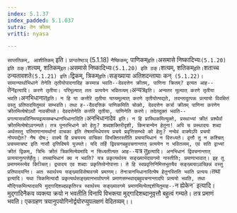 ```yaml
---
index: 5.1.37
index_padded: 5.1.037
sutra: तेन क्रीतम्
vritti: nyasa

---
```

`साप्ततिकम्, आशीतिकम्` इति। `प्राग्वतेष्ठञ्` (5.1.18) `नैष्किकम्`; पाणिकम्` इति। `असमासे निष्कादिभ्यः` (5.1.20) इति ठक्। `शत्यम्, शतिकम्` इत। `असमासे निष्कादिभ्यः` (5.1.20) इति ठक्। `शत्यम्, शतिकम्` इति। `शताच्च ठन्यतावशते` (5.1.21) इति। `द्विकम्, त्रिकम्` इति। `सङ्ख्याया अतिशदन्तायाः कन्` (5.1.22)।
सामान्यार्थाभिधाने तेनेति तृतीयोपादनादिह कस्मान्न भवति--देवदत्तेन क्रीतम्, पाणिना क्रितम्? इत्यत आह--`तेन` इत्यादि। करणे तृतीया। परिमूल्यात् ततः प्रत्ययेन भवितव्यम्। `अन्यत्र` इति। अन्यतर मूल्यात् करणे तृतीया भवति। `अनभिधानात्` इति। न हि या कर्त्तरि तृतीया याप्यमूल्यात् करणे तृतीयोत्पद्यते, तदन्तादुत्पन्नः प्रत्यायो विवक्षितं वस्तु प्रतिपादयितुमलं सम्भवति। तथा ह--दैवदत्तिकं पाणिकमिति चोक्ते, देवदत्तेन कर्त्रा क्रीतम् पाणिना करणेन क्रीतमित्येषोऽर्थो नावसीयते। देवदत्तेनेति कर्त्तरि तृतीया, पाणिनेति करणे। तदेतदुक्तं भवति--प्रगत्यासन्नविनिमयद्रव्यसम्बन्धानभिधानादिति।
`अनभिधानादेव` इति। न हि प्रास्थिकमित्युक्ते, प्रस्थाभ्यां क्रीतं प्रश्थैर्वा क्रीतमित्येषोऽवगम्यते। तत्र पुनरभिधाने को हेतुः? शब्दशक्तिरीदृशी, किमत्रान्येन हेतुना! अपि च प्रस्थादयः शब्दा अर्थतस्तु परिमाणानामर्थानां वाचका इति तेषामभिधेयस्य प्रचये प्रवृत्तिसम्भवे को हेतुः? नन्वेवं वाक्येऽपि प्रचयो नोपपद्येत? नैष दोषः; वाक्ये हि प्रचयस्य वाचिका विभक्तिरस्तीति प्रचयाभिधानं न विरुध्यते। वृत्तौ तु न कश्चित् प्रचयमाचष्ट इति नासौ वृत्तिविषये युज्यते।
यदि तर्हि द्विवचनबहुवचनान्तात् प्रत्ययेन न भवितव्यम्, एवं सति द्वाभ्यां क्रीतं द्विकम्, त्रिभिः क्रीतं त्रिकमित्येवमादि न सिध्यतीत्यत आह--`यत्र तु` इत्यादि। अनभिधानं द्विवचनान्तात् प्रत्ययानुत्पत्तेर्हेतुः। तच्चाभिधानं क्व न भवति? यत्र प्रकृत्यर्थस्य सङ्ख्याभेदावगमो नास्तीति; प्रमाणाभावात्। इह तु प्रमाणमस्त्येव किञ्चित्। द्व्यादय एव शब्दाः प्रकृतित्वेनोपात्ताः। ते हि स्वप्रवृत्तिनिमित्तभूतयैव सङ्ख्ययाऽवच्छिन्नं वस्तु प्रतिपादयन्ति। अतः स्वार्थस्य सङ्ख्याविसेषावगमे प्रमाणम्। तेनात्रानभिधानादित्येष हेतुनस्तिति भवति प्रत्ययः। `तथा` इत्यादि। यथा त्रिकमित्यादौ प्रकृत्यर्थसङ्ख्यानभावोपगमे प्रमाणसम्भवाद्बहुवचनान्तादपि प्रत्ययो भवति, तथा मौद्गिकमित्यादावपि मुद्गादिशब्दप्रकृतिरत्र स्वार्थस्य सङ्ख्यावगमे प्रमाणमित्येतद्दर्शयितुमाह--`न ह्येकेन` इत्यादि। मुद्गादिनैकय व्यक्त्या क्रयो न भवतीति विनापि विभक्त्या मुद्गादिशब्दानुवृत्तौ बहुत्वं गम्यते। तत्र प्रमाणं भवति। एकग्रहण त्रयानुपयोगिनोर्द्वयोरप्युपलक्षणं वेदितव्यम्।।